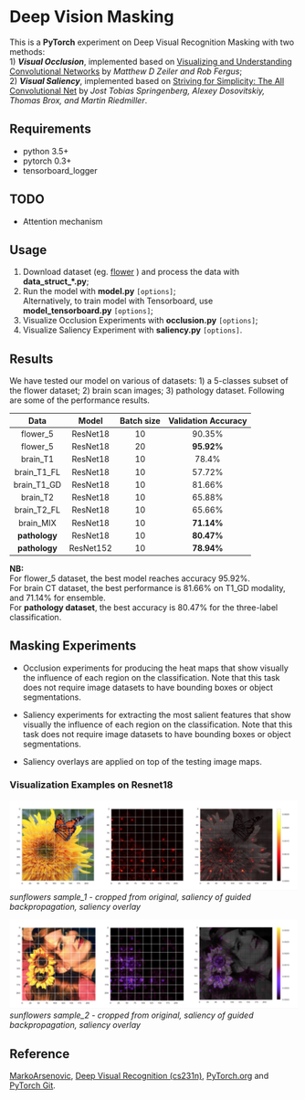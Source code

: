 # Deep Vision Masking

This is a **PyTorch** experiment on Deep Visual Recognition Masking with two methods:   
    1) ***Visual Occlusion***, implemented based on [Visualizing and Understanding Convolutional Networks](https://arxiv.org/abs/1311.2901) by *Matthew D Zeiler and Rob Fergus*;   
    2) ***Visual Saliency***, implemented based on [Striving for Simplicity: The All Convolutional Net](https://arxiv.org/abs/1412.6806) by *Jost Tobias Springenberg, Alexey Dosovitskiy, Thomas Brox, and Martin Riedmiller*.

## Requirements
- python 3.5+
- pytorch 0.3+
- tensorboard_logger

## TODO
- Attention mechanism

## Usage
1. Download dataset (eg. [flower](http://www.robots.ox.ac.uk/~vgg/data/flowers/17/index.html) ) and process the data with **data_struct_\*.py**;
2. Run the model with **model.py** `[options]`; <br />
Alternatively, to train model with Tensorboard, use **model_tensorboard.py** `[options]`; <br />
3. Visualize Occlusion Experiments with **occlusion.py** `[options]`; <br />
4. Visualize Saliency Experiment with **saliency.py** `[options]`.

## Results
We have tested our model on various of datasets: 1) a 5-classes subset of the flower dataset; 2) brain scan images; 3) pathology dataset. Following are some of the performance results.

| Data | Model | Batch size | Validation Accuracy |
|:--------:|:---------:|:----------:|:----------:|
|flower_5 | ResNet18 | 10 | 90.35% |
|flower_5 | ResNet18 | 20 | **95.92%** |
|brain_T1 | ResNet18 | 10 | 78.4% |
|brain_T1_FL | ResNet18 | 10 | 57.72% |
|brain_T1_GD | ResNet18 | 10 | 81.66% |
|brain_T2 | ResNet18 | 10 | 65.88% |
|brain_T2_FL | ResNet18 | 10 | 65.66% |
|brain_MIX | ResNet18 | 10 | **71.14%** |  
|**pathology** | ResNet18 | 10 | **80.47%** |
|**pathology** | ResNet152 | 10 | **78.94%** |

**NB:**  
For flower_5 dataset, the best model reaches accuracy 95.92%. <br />
For brain CT dataset, the best performance is 81.66% on T1_GD modality, and 71.14% for ensemble. <br />
For **pathology dataset**, the best accuracy is 80.47% for the three-label classification.


## Masking Experiments
* Occlusion experiments for producing the heat maps that show visually the influence of each region on the classification. Note that this task does not require image datasets to have bounding boxes or object segmentations.

* Saliency experiments for extracting the most salient features that show visually the influence of each region on the classification. Note that this task does not require image datasets to have bounding boxes or object segmentations.

* Saliency overlays are applied on top of the testing image maps.


### Visualization Examples on Resnet18
![sunflowers_1](plots/saliency_plot_sunflowers_1.png)
*sunflowers sample_1 - cropped from original, saliency of guided backpropagation, saliency overlay*

![sunflowers_2](plots/saliency_plot_sunflowers_2.png)
*sunflowers sample_2 - cropped from original, saliency of guided backpropagation, saliency overlay*

<!-- Occlusion of size 20 stride 10 -->

<!-- ![daisy](plots/mask_plot_roses.png)
*daisy - original, Saliency of guided backpropagation, Occlusion of size 20 stride 10* -->

## Reference  
[MarkoArsenovic](https://github.com/MarkoArsenovic/DeepLearning_PlantDiseases), [Deep Visual Recognition (cs231n)](http://cs231n.github.io/transfer-learning/), [PyTorch.org](http://pytorch.org/tutorials/beginner/transfer_learning_tutorial.html) and [PyTorch Git](https://github.com/pytorch/examples/tree/master/imagenet).
